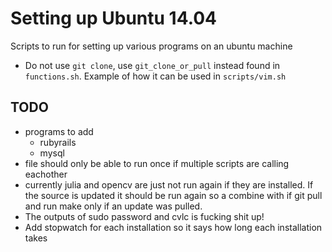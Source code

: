 # Setting up Ubuntu 14.04
Scripts to run for setting up various programs on an ubuntu machine

  * Do not use `git clone`, use `git_clone_or_pull` instead found in `functions.sh`. Example of how it can be used in `scripts/vim.sh`

## TODO 
  * programs to add
    - rubyrails
    - mysql
  * file should only be able to run once if multiple scripts are calling eachother
  * currently julia and opencv are just not run again if they are installed. If the source is updated it should be run again so a combine with if git pull and run make only if an update was pulled.
  * The outputs of sudo password and cvlc is fucking shit up!
  * Add stopwatch for each installation so it says how long each installation takes
